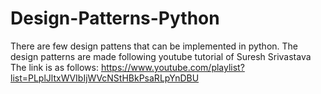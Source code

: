 # Design-Patterns-Python
There are few design pattens that can be implemented in python.
The design patterns are made following youtube tutorial of Suresh Srivastava
The link is as follows:
https://www.youtube.com/playlist?list=PLplJltxWVIbIjWVcNStHBkPsaRLpYnDBU
